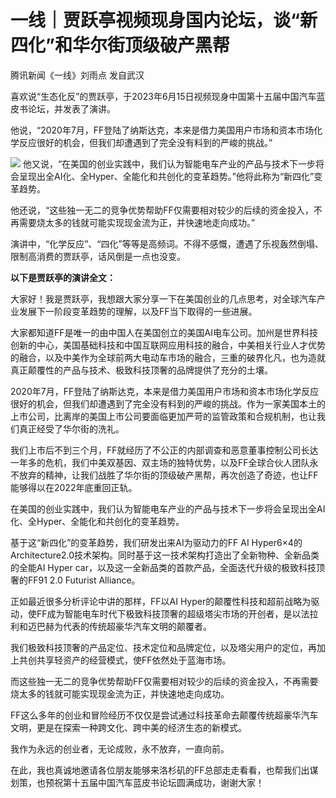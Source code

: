 

# 一线｜贾跃亭视频现身国内论坛，谈“新四化”和华尔街顶级破产黑帮

腾讯新闻《一线》刘雨点 发自武汉

喜欢说“生态化反”的贾跃亭，于2023年6月15日视频现身中国第十五届中国汽车蓝皮书论坛，并发表了演讲。

他说，“2020年7月，FF登陆了纳斯达克，本来是借力美国用户市场和资本市场化学反应很好的机会，但我们却遭遇到了完全没有料到的严峻的挑战。”

![](https://inews.gtimg.com/news_bt/OtE80fL1LAhpaNw0LcljqarEYkrGM4okQBMv24sMLQ1iwAA/1000)
他又说，“在美国的创业实践中，我们认为智能电车产业的产品与技术下一步将会呈现出全AI化、全Hyper、全能化和共创化的变革趋势。”他将此称为“新四化”变革趋势。

他还说，“这些独一无二的竞争优势帮助FF仅需要相对较少的后续的资金投入，不再需要烧太多的钱就可能实现现金流为正，并快速地走向成功。”

演讲中，“化学反应”、“四化”等等是高频词。不得不感慨，遭遇了乐视轰然倒塌、限制高消费的贾跃亭，话风倒是一点也没变。

**以下是贾跃亭的演讲全文：**

大家好！我是贾跃亭，我想跟大家分享一下在美国创业的几点思考，对全球汽车产业发展下一阶段变革趋势的理解，以及FF当下取得的一些进展。

大家都知道FF是唯一的由中国人在美国创立的美国AI电车公司。加州是世界科技创新的中心，美国基础科技和中国互联网应用科技的融合，中美相关行业人才优势的融合，以及中美作为全球前两大电动车市场的融合，三重的破界化凡，也为造就真正颠覆性的产品与技术、极致科技顶奢的品牌提供了充分的土壤。

2020年7月，FF登陆了纳斯达克，本来是借力美国用户市场和资本市场化学反应很好的机会，但我们却遭遇到了完全没有料到的严峻的挑战。作为一家美国本土的上市公司，比离岸的美国上市公司要面临更加严苛的监管政策和合规机制，也让我们真正经受了华尔街的洗礼。

我们上市后不到三个月，FF就经历了不公正的内部调查和恶意董事控制公司长达一年多的危机，我们中美双基因、双主场的独特优势，以及FF全球合伙人团队永不放弃的精神，让我们战胜了华尔街的顶级破产黑帮，再次创造了奇迹，也让FF能够得以在2022年底重回正轨。

在美国的创业实践中，我们认为智能电车产业的产品与技术下一步将会呈现出全AI化、全Hyper、全能化和共创化的变革趋势。

基于这“新四化”的变革趋势，我们研发出来AI为驱动力的FF AI
Hyper6×4的Architecture2.0技术架构。同时基于这一技术架构打造出了全新物种、全新品类的全能AI Hyper
car，以及这一全新品类的首款产品，全面迭代升级的极致科技顶奢的FF91 2.0 Futurist Alliance。

正如最近很多分析评论中讲的那样，FF以AI
Hyper的颠覆性科技和超前战略为驱动，使FF成为智能电车时代下极致科技顶奢的超级塔尖市场的开创者，是以法拉利和迈巴赫为代表的传统超豪华汽车文明的颠覆者。

我们极致科技顶奢的产品定位、技术定位和品牌定位，以及塔尖用户的定位，再加上共创共享轻资产的经营模式，使FF依然处于蓝海市场。

而这些独一无二的竞争优势帮助FF仅需要相对较少的后续的资金投入，不再需要烧太多的钱就可能实现现金流为正，并快速地走向成功。

FF这么多年的创业和冒险经历不仅仅是尝试通过科技革命去颠覆传统超豪华汽车文明，更是在探索一种跨文化、跨中美的经济生态的新模式。

我作为永远的创业者，无论成败，永不放弃，一直向前。

在此，我也真诚地邀请各位朋友能够来洛杉矶的FF总部走走看看，也帮我们出谋划策，也预祝第十五届中国汽车蓝皮书论坛圆满成功，谢谢大家！

